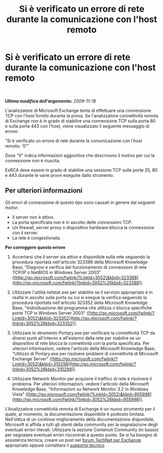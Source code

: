 ﻿---
title: Si è verificato un errore di rete durante la comunicazione con l'host remoto
TOCTitle: Si è verificato un errore di rete durante la comunicazione con l'host remoto
ms:assetid: b2e81fe1-5a94-4d07-9d58-ad483268a72a
ms:mtpsurl: https://technet.microsoft.com/it-it/library/Dd439386(v=EXCHG.80)
ms:contentKeyID: 27341588
ms.date: 10/25/2013
mtps_version: v=EXCHG.80
_tocRel: dd439364(v=exchg.80)/toc.json
ms.translationtype: HT
---

# Si è verificato un errore di rete durante la comunicazione con l'host remoto

 

_**Ultima modifica dell'argomento:** 2009-11-18_

L'analizzatore di Microsoft Exchange tenta di effettuare una connessione TCP con l'host fornito durante la prova. Se l'analizzatore connettività remota di Exchange non è in grado di stabilire una connessione TCP sulla porta 80 e sulla porta 443 con l'host, viene visualizzato il seguente messaggio di errore:

"Si è verificato un errore di rete durante la comunicazione con l'host remoto: '0'"

Dove "0" indica informazioni aggiuntive che descrivono il motivo per cui la connessione non è riuscita.

ExRCA deve essere in grado di stabilire una sessione TCP sulle porte 25, 80 e 443 durante le varie prove eseguite dallo strumento.

## Per ulteriori informazioni

Gli errori di connessione di questo tipo sono causati in genere dai seguenti motivi:

  - Il server non è attivo.  
  - La porta specificata non è in ascolto delle connessioni TCP.  
  - Un firewall, server proxy o dispositivo hardware blocca la connessione con il server.  
  - La rete è congestionata.  

**Per correggere questo errore**

1.  Accertarsi che il server sia attivo e disponibile sulla rete seguendo la procedura riportata nell'articolo 323388 della Microsoft Knowledge Base, "Diagnosi e verifica del funzionamento di connessioni di rete TCP/IP o NetBIOS in Windows Server 2003" ([http://go.microsoft.com/fwlink/?LinkId=3052\&kbid=323388](http://go.microsoft.com/fwlink/?linkid=3052%26kbid=323388)).

2.  Utilizzare l'utilità netstat.exe per stabilire se il servizio appropriato è in realtà in ascolto sulla porta su cui si esegue la verifica seguendo la procedura riportata nell'articolo 323352 della Microsoft Knowledge Base, "Individuazione del programma che utilizza o blocca specifiche porte TCP in Windows Server 2003" ([http://go.microsoft.com/fwlink/?LinkId=3052\&kbid=323352](http://go.microsoft.com/fwlink/?linkid=3052%26kbid=323352)).

3.  Utilizzare lo strumento Portqry.exe per verificare la connettività TCP da diversi punti all'interno e all'esterno della rete per stabilire se un dispositivo di rete blocca la connettività con la porta specificata. Per ulteriori informazioni, vedere l'articolo della Microsoft Knowledge Base, "Utilizzo di Portqry.exe per risolvere problemi di connettività di Microsoft Exchange Server" ([http://go.microsoft.com/fwlink/?LinkId=3052\&kbid=310298](http://go.microsoft.com/fwlink/?linkid=3052%26kbid=310298)).

4.  Utilizzare Network Monitor per acquisire il traffico di rete e risolvere il problema. Per ulteriori informazioni, vedere l'articolo della Microsoft Knowledge Base, "Informazioni su Network Monitor 3.2 in Windows Vista" ([http://go.microsoft.com/fwlink/?LinkId=3052\&kbid=955998](http://go.microsoft.com/fwlink/?linkid=3052%26kbid=955998)).

L'Analizzatore connettività remota di Exchange è un nuovo strumento per il quale, al momento, la documentazione disponibile è piuttosto limitata. Nell'ottica di un continuo miglioramento della documentazione disponibile, Microsoft si affida a tutti gli utenti della community per la segnalazione degli eventuali errori rilevati. Utilizzare la sezione Contenuti Community (in basso) per segnalare eventuali errori riscontrati a questo punto. Se si ha bisogno di assistenza tecnica, creare un post nel [forum TechNet per Exchange](http://go.microsoft.com/fwlink/?linkid=73420) appropriato oppure contattare il [supporto tecnico](http://go.microsoft.com/fwlink/?linkid=8158).

